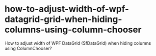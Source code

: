 # how-to-adjust-width-of-wpf-datagrid-grid-when-hiding-columns-using-column-chooser
How to adjust width of WPF DataGrid (SfDataGrid) when hiding columns using ColumnChooser?
